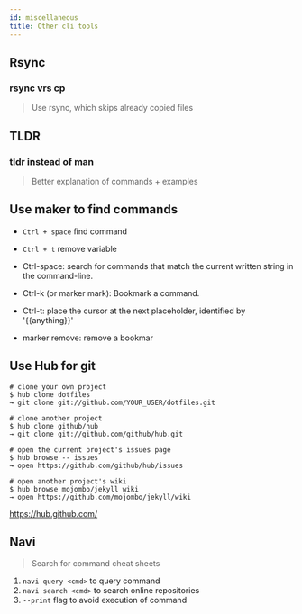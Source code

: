 ```yaml
---
id: miscellaneous
title: Other cli tools
---
```


## Rsync

### rsync vrs cp

> Use rsync, which skips already copied files

## TLDR

### tldr instead of man

> Better explanation of commands + examples

## Use maker to find commands

* `Ctrl + space` find command
* `Ctrl + t` remove variable

* Ctrl-space: search for commands that match the current written string in the command-line.
* Ctrl-k (or marker mark): Bookmark a command.
* Ctrl-t: place the cursor at the next placeholder, identified by '{{anything}}'
* marker remove: remove a bookmar

## Use Hub for git

```
# clone your own project
$ hub clone dotfiles
→ git clone git://github.com/YOUR_USER/dotfiles.git

# clone another project
$ hub clone github/hub
→ git clone git://github.com/github/hub.git

# open the current project's issues page
$ hub browse -- issues
→ open https://github.com/github/hub/issues

# open another project's wiki
$ hub browse mojombo/jekyll wiki
→ open https://github.com/mojombo/jekyll/wiki
```

<https://hub.github.com/>

## Navi

> Search for command cheat sheets

1. `navi query <cmd>` to query command
2. `navi search <cmd>` to search online repositories
3. `--print` flag to avoid execution of command
